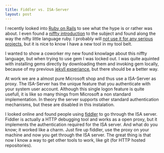 ```yaml
---
title: Fiddler vs. ISA-Server
layout: post
---
```


I recently looked into [Ruby on Rails][1] to see what the hype is or rather
was about. I even found a [niffty introduction][2] to the subject and found along
the way the nifty little language ruby. I probably will [not use it for any 
serious projects][3], but it is nice to know I have a new tool in my tool belt.

I wanted to show a coworker my new found knowlage about this niffty language,
but when trying to use gem I was locked out. I was quite aquinted with installing
gems directly by downloading them and invoking gem locally, because of my previous
[jekyll experiance][4], but there should be a better way.

<!--more-->

At work we are a almost pure Microsoft shop and thus use a ISA-Server as proxy. 
The ISA-Server has the unique feature that you authenticate with your system user 
account. Although this single logon feature is quite usefull, it is like so many 
things from Microsoft a non standard implementation. In theory the server 
supports other standard authentication mechanisms, but these are disabled in this
instalation.

I looked online and found people using [fiddler][5] to go through the ISA server.
Fiddler is actually a HTTP debugging tool and works as a open proxy, but it
implements the authentication required for the ISA server. And what do you know;
it worked like a charm. Just fire up fiddler, use the proxy on your machine and
now you get through the ISA server. The great thing is that now I know a way to
get other tools to work, like git (for HTTP hosted repositories). 

[1]: http://rubyonrails.org/
[2]: http://railsforzombies.org/ 
[3]: /2011/02/26/cpp-rocks.html
[4]: /2011/04/04/make-mine-jekyll.html
[5]: http://www.fiddler2.com/fiddler2/
